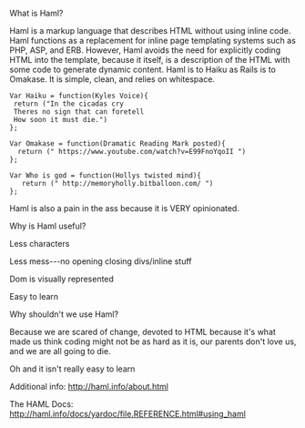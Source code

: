 What is Haml? 

Haml is a markup language that describes HTML without using inline code. Haml functions as a replacement for inline page templating systems such as PHP, ASP, and ERB. However, Haml avoids the need for explicitly coding HTML into the template, because it itself, is a description of the HTML with some code to generate dynamic content. Haml is to Haiku as Rails is to Omakase. It is simple, clean, and relies on whitespace. 


  ```
  Var Haiku = function(Kyles Voice){
   return ("In the cicadas cry
   Theres no sign that can foretell
   How soon it must die.")
  };
  ```

  
  ```
  Var Omakase = function(Dramatic Reading Mark posted){
    return (" https://www.youtube.com/watch?v=E99FnoYqoII ")
  };
  ```

  ```
  Var Who is god = function(Hollys twisted mind){
     return (" http://memoryholly.bitballoon.com/ ") 
  };
  ```  

Haml is also a pain in the ass because it is VERY opinionated.  

Why is Haml useful?


Less characters

Less mess---no opening closing divs/inline stuff

Dom is visually represented

Easy to learn


Why shouldn't we use Haml?

Because we are scared of change, devoted to HTML because it's what made us think coding might not be as hard as it is, our parents don't love us, and we are all going to die. 

Oh and it isn't really easy to learn

Additional info: http://haml.info/about.html

The HAML Docs: http://haml.info/docs/yardoc/file.REFERENCE.html#using_haml
